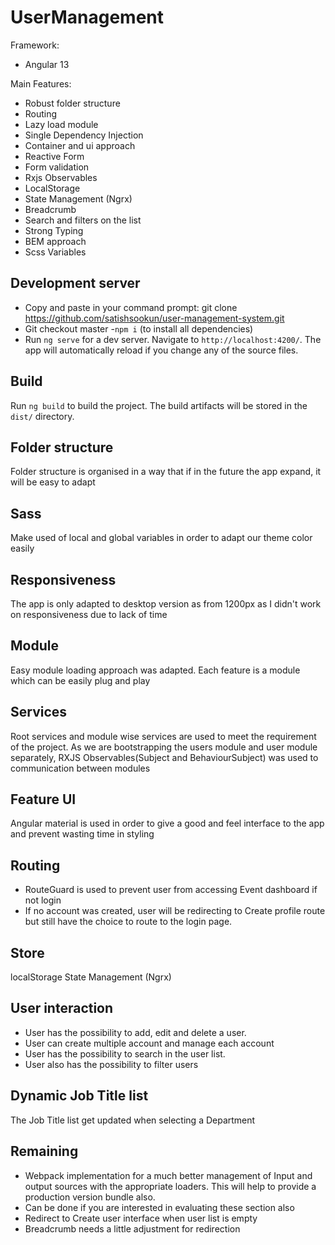 # UserManagement

Framework:
- Angular 13

Main Features:
- Robust folder structure
- Routing
- Lazy load module
- Single Dependency Injection
- Container and ui approach
- Reactive Form
- Form validation
- Rxjs Observables
- LocalStorage
- State Management (Ngrx)
- Breadcrumb
- Search and filters on the list
- Strong Typing
- BEM approach
- Scss Variables

## Development server

  - Copy and paste in your command prompt: git clone https://github.com/satishsookun/user-management-system.git
  - Git checkout master
  -`npm i` (to install all dependencies)
  - Run `ng serve` for a dev server. Navigate to `http://localhost:4200/`. The app will automatically reload if you change any of the source files.

## Build

  Run `ng build` to build the project. The build artifacts will be stored in the `dist/` directory.

## Folder structure

  Folder structure is organised in a way that if in the future the app expand, it will be easy to adapt

## Sass

  Make used of local and global variables in order to adapt our theme color easily

## Responsiveness

  The app is only adapted to desktop version as from 1200px as I didn't work on responsiveness due to lack of time
 
## Module

  Easy module loading approach was adapted.
  Each feature is a module which can be easily plug and play
  
## Services

  Root services and module wise services are used to meet the requirement of the project. As we are bootstrapping the users module and user module separately, RXJS Observables(Subject and BehaviourSubject) was used to communication between modules

## Feature UI

  Angular material is used in order to give a good and feel interface to the app and prevent wasting time in styling

## Routing
- RouteGuard is used to prevent user from accessing Event dashboard if not login
- If no account was created, user will be redirecting to Create profile route but still have the choice to route to the login page.

## Store

  localStorage
  State Management (Ngrx)
  
## User interaction

 - User has the possibility to add, edit and delete a user.
 - User can create multiple account and manage each account
 - User has the possibility to search in the user list.
 - User also has the possibility to filter users

## Dynamic Job Title list
  
  The Job Title list get updated when selecting a Department

## Remaining

- Webpack implementation for a much better management of Input and output sources with the appropriate loaders. This will help to provide a production version bundle also.
- Can be done if you are interested in evaluating these section also 
- Redirect to Create user interface when user list is empty
- Breadcrumb needs a little adjustment for redirection
